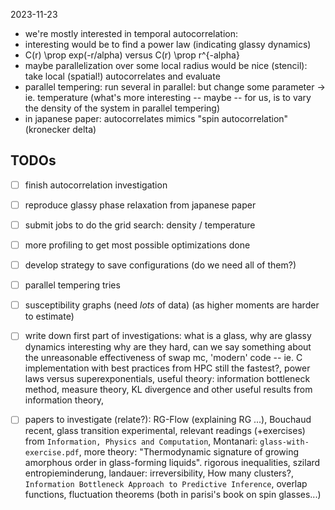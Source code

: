 2023-11-23
- we're mostly interested in temporal autocorrelation:
- interesting would be to find a power law (indicating
  glassy dynamics)
- C(r) \prop exp(-r/alpha) versus C(r) \prop r^{-alpha}
- maybe parallelization over some local radius would be nice (stencil):
  take local (spatial!) autocorrelates and evaluate
- parallel tempering: run several in parallel: but change some parameter
  -> ie. temperature (what's more interesting -- maybe -- for us, is to 
     vary the density of the system in parallel tempering)
- in japanese paper: autocorrelates mimics "spin autocorrelation" (kronecker delta)


## TODOs
- [ ] finish autocorrelation investigation
- [ ] reproduce glassy phase relaxation from japanese paper 
- [ ] submit jobs to do the grid search: density / temperature
- [ ] more profiling to get most possible optimizations done
- [ ] develop strategy to save configurations (do we need all of them?)
- [ ] parallel tempering tries
- [ ] susceptibility graphs (need _lots_ of data) (as higher moments are harder to estimate)
- [ ] write down first part of investigations: what is a glass, why are glassy dynamics interesting
      why are they hard, can we say something about the unreasonable effectiveness of swap mc,
      'modern' code -- ie. C implementation with best practices from HPC still the fastest?, 
      power laws versus superexponentials, useful theory: information bottleneck method, measure theory,
      KL divergence and other useful results from information theory,  
 
- [ ] papers to investigate (relate?): RG-Flow (explaining RG ...), Bouchaud recent, glass transition
      experimental, relevant readings (+exercises) from `Information, Physics and Computation`, Montanari:
      `glass-with-exercise.pdf`, more theory: "Thermodynamic signature of growing amorphous order in
      glass-forming liquids". rigorous inequalities, szilard entropieminderung, landauer: irreversibility,
      How many clusters?, `Information Bottleneck Approach to Predictive Inference`, overlap functions,
      fluctuation theorems (both in parisi's book on spin glasses...)
